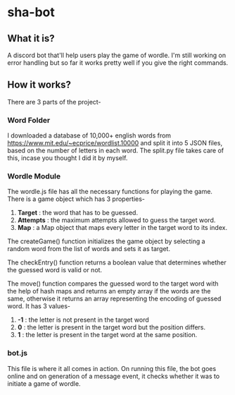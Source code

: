 # sha-bot

## What it is?
A discord bot that'll help users play the game of wordle. I'm still working on error handling but so far it works pretty well if you give the right commands. 


## How it works?
There are 3 parts of the project-


### Word Folder
I downloaded a database of 10,000+ english words from https://www.mit.edu/~ecprice/wordlist.10000 and split it into 5 JSON files, based on the number of letters in each word. The split.py file takes care of this, incase you thought I did it by myself.


### Wordle Module
The wordle.js file has all the necessary functions for playing the game. There is a game object which has 3 properties- 
1. **Target** : the word that has to be guessed.
2. **Attempts** : the maximum attempts allowed to guess the target word.
3. **Map** : a Map object that maps every letter in the target word to its index.

The createGame() function initializes the game object by selecting a random word from the list of words and sets it as target.

The checkEntry() function returns a boolean value that determines whether the guessed word is valid or not.

The move() function compares the guessed word to the target word with the help of hash maps and returns an empty array if the words are the same, otherwise it returns an array representing the encoding of guessed word. It has 3 values-
1. **-1** : the letter is not present in the target word
2. **0** : the letter is present in the target word but the position differs.
3. **1** : the letter is present in the target word at the same position.

### bot.js
This file is where it all comes in action. On running this file, the bot goes online and on generation of a message event, it checks whether it was to initiate a game of wordle. 
